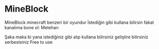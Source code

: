 # MineBlock
MineBlock minecraft benzeri bir oyundur
İstediğin gibi kullana bilirsin fakat kanalıma bone ol: Metehan

Şaka maka bi yana istediğiniz gibi alıp kullana bilirsiniz geliştire bilirsiniz serbestsiniz
Free to use
